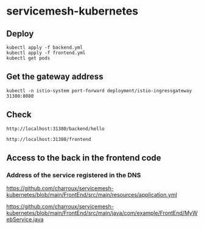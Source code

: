 # servicemesh-kubernetes


## Deploy 
```
kubectl apply -f backend.yml      
kubectl apply -f frontend.yml      
kubectl get pods
```

## Get the gateway address
```
kubectl -n istio-system port-forward deployment/istio-ingressgateway 31380:8080
```

## Check

```
http://localhost:31380/backend/hello
```

```
http://localhost:31380/frontend
```

## Access to the back in the frontend code

### Address of the service registered in the DNS 

https://github.com/charroux/servicemesh-kubernetes/blob/main/FrontEnd/src/main/resources/application.yml


https://github.com/charroux/servicemesh-kubernetes/blob/main/FrontEnd/src/main/java/com/example/FrontEnd/MyWebService.java
